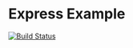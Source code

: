 # Express Example

[![Build Status](https://travis-ci.org/sestrella/express-example.svg?branch=master)](https://travis-ci.org/sestrella/express-example)

